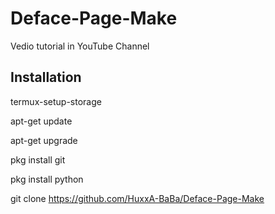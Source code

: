 # Deface-Page-Make
Vedio tutorial  in YouTube Channel

## Installation 

termux-setup-storage

apt-get update

apt-get upgrade 

pkg install git

pkg install python

git clone https://github.com/HuxxA-BaBa/Deface-Page-Make

